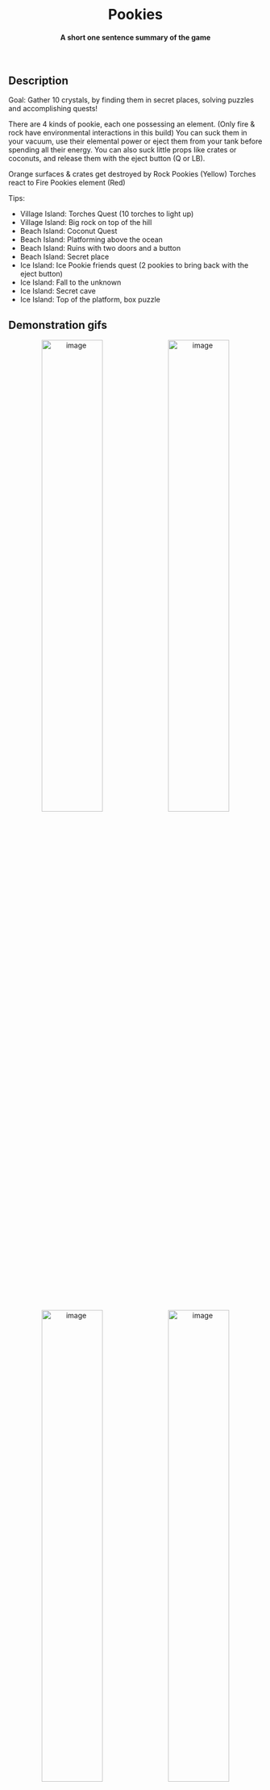 <br />
<div align="center">
<h1>Pookies</h1>
<h4>A short one sentence summary of the game</h4>
</div>
<br />

## Description
Goal: Gather 10 crystals, by finding them in secret places, solving puzzles and accomplishing quests!

There are 4 kinds of pookie, each one possessing an element. (Only fire & rock have environmental interactions in this build)
You can suck them in your vacuum, use their elemental power or eject them from your tank before spending all their energy. You can also suck little props like crates or coconuts, and release them with the eject button (Q or LB).

Orange surfaces & crates get destroyed by Rock Pookies (Yellow)
Torches react to Fire Pookies element (Red)

Tips: 
- Village Island: Torches Quest (10 torches to light up)
- Village Island: Big rock on top of the hill
- Beach Island: Coconut Quest
- Beach Island: Platforming above the ocean
- Beach Island: Ruins with two doors and a button
- Beach Island: Secret place
- Ice Island: Ice Pookie friends quest (2 pookies to bring back with the eject button)
- Ice Island: Fall to the unknown
- Ice Island: Secret cave
- Ice Island: Top of the platform, box puzzle


## Demonstration gifs
<p align="center">
  <img src="./images/image.gif" alt="image" width="49%" >
  <img src="./images/image.gif" alt="image" width="49%" >
<p/>

<p align="center">
  <img src="./images/image.gif" alt="image" width="49%" >
  <img src="./images/image.gif" alt="image" width="49%" >
<p/>


## Builds
Builds?


## Controls
|    Controls   |    KB/M     |    Gamepad     |
|    ------     |   ------    |     ------     |
|     Move      |    WASD     |  Left stick    |
|    Camera     |    Mouse    |  Right stick   |
|     Jump      |    Space    |     South      |
|     Roll      |    Ctrl     |     North      |
| Center camera |      -      |  Right stick   |
|    Vacuum     | Right mouse | Right trigger  |
|     Use       |  Left mouse | Right shoulder |
|    Eject      |      Q      | Left shoulder  |
|     Aim       |    Shift    |  Left trigger  |
|   Interact    |      E      |     East       |
